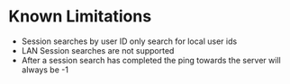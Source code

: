 # Known Limitations
* Session searches by user ID only search for local user ids
* LAN Session searches are not supported
* After a session search has completed the ping towards the server will always be -1
